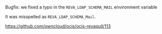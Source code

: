 Bugfix: we fixed a typo in the `REVA_LDAP_SCHEMA_MAIL` environment variable

It was misspelled as `REVA_LDAP_SCHEMA_Mail`.

<https://github.com/owncloud/ocis/ocis-revapull/113>
